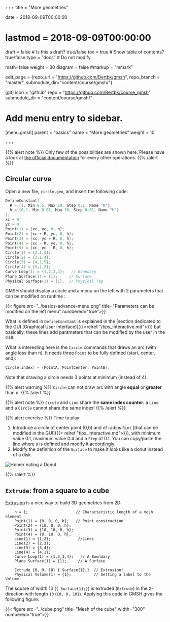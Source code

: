 +++
title = "More geometries"

date = 2018-09-09T00:00:00
# lastmod = 2018-09-09T00:00:00

draft = false  # Is this a draft? true/false
toc = true  # Show table of contents? true/false
type = "docs"  # Do not modify.

math=false
weight = 30
diagram = false
#markup = "mmark"

edit_page = {repo_url = "https://github.com/Bertbk/gmsh", repo_branch = "master", submodule_dir="content/course/gmsh/"}

[git]
  icon = "github"
  repo = "https://github.com/Bertbk/course_gmsh"
  submodule_dir = "content/course/gmsh/"
  
# Add menu entry to sidebar.
[menu.gmsh]
  parent = "basics"
  name = "More geometries"
  weight = 10

+++

{{% alert note %}}
Only few of the possibilities are shown here. Please have a look at [the official documentation](http://gmsh.info/doc/texinfo/gmsh.html) for every other operations.
{{% /alert %}}

## Circular curve

Open a new file, `circle.geo`, and insert the following code:
```c++
DefineConstant[
  R = {1, Min 0.5, Max 10, Step 0.1, Name "R"},
  h = {0.1, Min 0.01, Max 10, Step 0.01, Name "h"}
];
xc = 0;
yc = 0;
Point(1) = {xc, yc, 0, h};
Point(2) = {xc + R, yc, 0, h};
Point(3) = {xc, yc + R, 0, h};
Point(4) = {xc - R, yc, 0, h};
Point(5) = {xc, yc - R, 0, h};
Circle(1) = {2,1,3};
Circle(2) = {3,1,4};
Circle(3) = {4,1,5};
Circle(4) = {5,1,2};
Curve Loop(1) = {1,2,3,4};   // Boundary
Plane Surface(1) = {1};     // Surface
Physical Surface(1) = {1};  // Physical Tag
```

GMSH should display a circle and a menu on the left with 2 parameters that can be modified on runtime :

{{< figure src="../basics-advance-menu.png" title="Parameters can be modified on the left menu" numbered="true">}}

What is defined in `DefineConstant` is explained in the [section dedicated to the GUI (Graphical User Interface)]({{<relref "/tips_interactive.md">}}) but basically, these lines add parameters that can be modified by the user in the GUI.

What is interesting here is the `Circle` commands that draws an arc (with angle less than π). It needs three `Point` to be fully defined (start, center, end):
```c++
Circle(index) = {PointA, PointCenter, PointB};
```
Note that drawing a circle needs 3 points at minimum (instead of 4).

{{% alert warning %}}
`Circle` can not draw arc with angle **equal** or **greater** than π.
{{% /alert %}}

{{% alert note %}}
`Circle` and `Line` share the **same index counter**: a `Line` and a `Circle` cannot share the same index!
{{% /alert %}}


{{% alert exercise %}}
Time to play:

1. Introduce a circle of center point (0,0) and of radius `Rint` [that can be modified in the GUI]({{< relref "tips_interactive.md">}}), with minimum value 0.1,  maximum value 0.4 and a `Step` of 0.1. You can copy/paste the line where `R` is defined and modify it accordingly.
2. Modify the definition of the `Surface` to make it looks like a donut instead of a disk

![Homer eating a Donut](../donut.gif)

{{% /alert %}}


## `Extrude`: from a square to a cube

[Extrusion](https://en.wikipedia.org/wiki/Extrusion) is a nice way to build 3D geometries from 2D:

        h = 1;                     // Characteristic length of a mesh element
        Point(1) = {0, 0, 0, h};   // Point construction
        Point(2) = {10, 0, 0, h};
        Point(3) = {10, 10, 0, h};
        Point(4) = {0, 10, 0, h};
        Line(1) = {1,2};            //Lines
        Line(2) = {2,3};
        Line(3) = {3,4};
        Line(4) = {4,1};
        Curve Loop(1) = {1,2,3,4};   // A Boundary
        Plane Surface(1) = {1};     // A Surface

        Extrude {0, 0, 10} { Surface{1};}  // Extrusion!
        Physical Volume(1) = {1};          // Setting a label to the Volume

The square of width 10 (`{ Surface{1};}`) is extruded (`Extrude`) in the z-direction with length `10` (`{0, 0, 10}`). Applying this code in GMSH gives the following figure:

{{< figure src="../cube.png" title="Mesh of the cube" width="300"  numbered="true">}}
